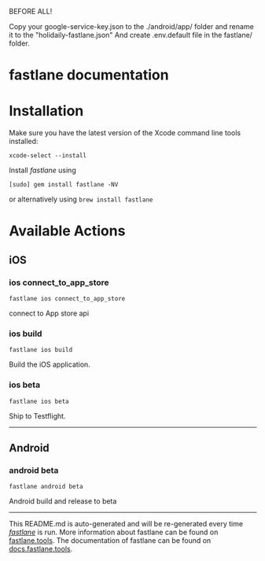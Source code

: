 BEFORE ALL!

Copy your google-service-key.json to the ./android/app/ folder and rename it to the "holidaily-fastlane.json"
And create .env.default file in the fastlane/ folder.

# fastlane documentation

# Installation

Make sure you have the latest version of the Xcode command line tools installed:

```
xcode-select --install
```

Install _fastlane_ using
```
[sudo] gem install fastlane -NV
```
or alternatively using `brew install fastlane`

# Available Actions
## iOS
### ios connect_to_app_store
```
fastlane ios connect_to_app_store
```
connect to App store api
### ios build
```
fastlane ios build
```
Build the iOS application.
### ios beta
```
fastlane ios beta
```
Ship to Testflight.

----

## Android
### android beta
```
fastlane android beta
```
Android build and release to beta

----

This README.md is auto-generated and will be re-generated every time [_fastlane_](https://fastlane.tools) is run.
More information about fastlane can be found on [fastlane.tools](https://fastlane.tools).
The documentation of fastlane can be found on [docs.fastlane.tools](https://docs.fastlane.tools).
